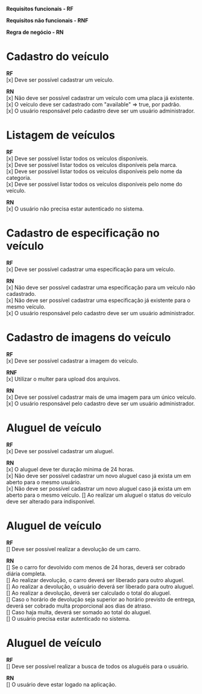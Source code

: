 **Requisitos funcionais - RF**

**Requisitos não funcionais - RNF**

**Regra de negócio - RN**

# Cadastro do veículo<br />

**RF**<br />
[x] Deve ser possível cadastrar um veículo.<br />

**RN**<br />
[x] Não deve ser possível cadastrar um veículo com uma placa já existente.<br />
[x] O veículo deve ser cadastrado com "available" => true, por padrão.<br />
[x] O usuário responsável pelo cadastro deve ser um usuário administrador.<br />

# Listagem de veículos<br />

**RF**<br />
[x] Deve ser possível listar todos os veículos disponíveis.<br />
[x] Deve ser possível listar todos os veículos disponíveis pela marca.<br />
[x] Deve ser possível listar todos os veículos disponíveis pelo nome da categoria.<br />
[x] Deve ser possível listar todos os veículos disponíveis pelo nome do veículo.<br />

**RN**<br />
[x] O usuário não precisa estar autenticado no sistema.<br />

# Cadastro de especificação no veículo<br />

**RF**<br />
[x] Deve ser possível cadastrar uma especificação para um veículo.<br />

**RN**<br />
[x] Não deve ser possível cadastrar uma especificação para um veículo não cadastrado.<br />
[x] Não deve ser possível cadastrar uma especificação já existente para o mesmo veículo.<br />
[x] O usuário responsável pelo cadastro deve ser um usuário administrador.<br />

# Cadastro de imagens do veículo<br />

**RF**<br />
[x] Deve ser possível cadastrar a imagem do veículo.<br />

**RNF**<br />
[x] Utilizar o multer para upload dos arquivos.<br />

**RN**<br />
[x] Deve ser possível cadastrar mais de uma imagem para um único veículo.<br />
[x] O usuário responsável pelo cadastro deve ser um usuário administrador.<br />

# Aluguel de veículo<br />

**RF**<br />
[x] Deve ser possível cadastrar um aluguel.<br />

**RN**<br />
[x] O aluguel deve ter duração mínima de 24 horas.<br />
[x] Não deve ser possível cadastrar um novo aluguel caso já exista um em aberto para o mesmo usuário.<br />
[x] Não deve ser possível cadastrar um novo aluguel caso já exista um em aberto para o mesmo veículo.
[] Ao realizar um aluguel o status do veículo deve ser alterado para indisponível.

# Aluguel de veículo<br />

**RF**<br />
[] Deve ser possível realizar a devolução de um carro.<br />

**RN**<br />
[] Se o carro for devolvido com menos de 24 horas, deverá ser cobrado diária completa.<br />
[] Ao realizar devolução, o carro deverá ser liberado para outro aluguel.<br />
[] Ao realizar a devolução, o usuário deverá ser liberado para outro aluguel.<br />
[] Ao realizar a devolução, deverá ser calculado o total do aluguel.<br />
[] Caso o horário de devolução seja superior ao horário previsto de entrega, deverá ser cobrado multa proporcional aos dias de atraso.<br />
[] Caso haja multa, deverá ser somado ao total do aluguel.<br />
[] O usuário precisa estar autenticado no sistema.<br />

# Aluguel de veículo<br />

**RF**<br />
[] Deve ser possível realizar a busca de todos os aluguéis para o usuário.<br />

**RN**<br />
[] O usuário deve estar logado na aplicação.<br />
